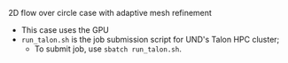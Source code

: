 2D flow over circle case with adaptive mesh refinement
 - This case uses the GPU
 - `run_talon.sh` is the job submission script for UND's Talon HPC cluster;
   - To submit job, use `sbatch run_talon.sh`.
    

